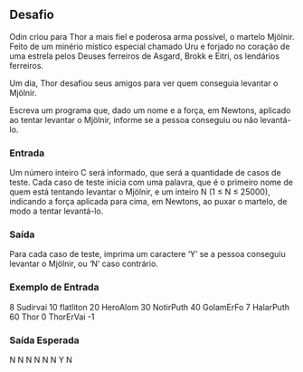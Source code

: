 ## Desafio

Odin criou para Thor a mais fiel e poderosa arma possível, o martelo Mjölnir. Feito de um minério místico especial chamado Uru e forjado no coração de uma estrela pelos Deuses ferreiros de Asgard, Brokk e Eitri, os lendários ferreiros.

Um dia, Thor desafiou seus amigos para ver quem conseguia levantar o Mjölnir.

Escreva um programa que, dado um nome e a força, em Newtons, aplicado ao tentar levantar o Mjölnir, informe se a pessoa conseguiu ou não levantá-lo.

### Entrada

Um número inteiro C será informado, que será a quantidade de casos de teste. Cada caso de teste inicia com uma palavra, que é o primeiro nome de quem está tentando levantar o Mjölnir, e um inteiro N (1 ≤ N ≤ 25000), indicando a força aplicada para cima, em Newtons, ao puxar o martelo, de modo a tentar levantá-lo.

### Saída

Para cada caso de teste, imprima um caractere ‘Y’ se a pessoa conseguiu levantar o Mjölnir, ou ‘N’ caso contrário.

### Exemplo de Entrada
8
Sudirvai 10
flatliton 20
HeroAlom 30
NotirPuth 40
GolamErFo 7
HalarPuth 60
Thor 0
ThorErVai -1

### Saída Esperada
N
N
N
N
N
N
Y
N